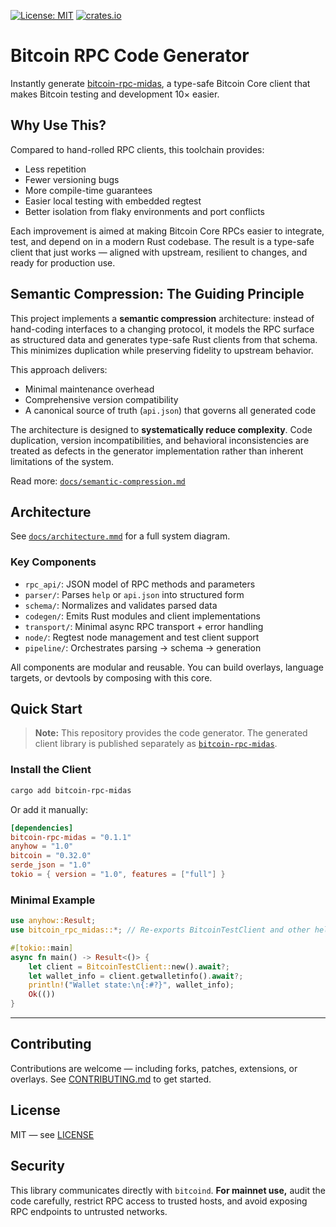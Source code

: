 [![License: MIT](https://img.shields.io/badge/license-MIT-blue)](LICENSE)
[![crates.io](https://img.shields.io/crates/v/bitcoin-rpc-midas)](https://crates.io/crates/bitcoin-rpc-midas)

# Bitcoin RPC Code Generator

Instantly generate [bitcoin-rpc-midas](https://github.com/nervana21/bitcoin-rpc-midas), a type-safe Bitcoin Core client that makes Bitcoin testing and development 10× easier.

## Why Use This?

Compared to hand-rolled RPC clients, this toolchain provides:

- Less repetition
- Fewer versioning bugs
- More compile-time guarantees
- Easier local testing with embedded regtest
- Better isolation from flaky environments and port conflicts

Each improvement is aimed at making Bitcoin Core RPCs easier to integrate, test, and depend on in a modern Rust codebase. The result is a type-safe client that just works — aligned with upstream, resilient to changes, and ready for production use.

## Semantic Compression: The Guiding Principle

This project implements a **semantic compression** architecture: instead of hand-coding interfaces to a changing protocol, it models the RPC surface as structured data and generates type-safe Rust clients from that schema. This minimizes duplication while preserving fidelity to upstream behavior.

This approach delivers:

- Minimal maintenance overhead
- Comprehensive version compatibility
- A canonical source of truth (`api.json`) that governs all generated code

The architecture is designed to **systematically reduce complexity**. Code duplication, version incompatibilities, and behavioral inconsistencies are treated as defects in the generator implementation rather than inherent limitations of the system.

Read more: [`docs/semantic-compression.md`](docs/semantic-compression.md)

## Architecture

See [`docs/architecture.mmd`](docs/architecture.mmd) for a full system diagram.

### Key Components

- `rpc_api/`: JSON model of RPC methods and parameters
- `parser/`: Parses `help` or `api.json` into structured form
- `schema/`: Normalizes and validates parsed data
- `codegen/`: Emits Rust modules and client implementations
- `transport/`: Minimal async RPC transport + error handling
- `node/`: Regtest node management and test client support
- `pipeline/`: Orchestrates parsing → schema → generation

All components are modular and reusable. You can build overlays, language targets, or devtools by composing with this core.

## Quick Start

> **Note:** This repository provides the code generator. The generated client library is published separately as [`bitcoin-rpc-midas`](https://crates.io/crates/bitcoin-rpc-midas).

### Install the Client

```bash
cargo add bitcoin-rpc-midas
```

Or add it manually:

```toml
[dependencies]
bitcoin-rpc-midas = "0.1.1"
anyhow = "1.0"
bitcoin = "0.32.0"
serde_json = "1.0"
tokio = { version = "1.0", features = ["full"] }
```

### Minimal Example

```rust
use anyhow::Result;
use bitcoin_rpc_midas::*; // Re-exports BitcoinTestClient and other helpers

#[tokio::main]
async fn main() -> Result<()> {
    let client = BitcoinTestClient::new().await?;
    let wallet_info = client.getwalletinfo().await?;
    println!("Wallet state:\n{:#?}", wallet_info);
    Ok(())
}
```

---

## Contributing

Contributions are welcome — including forks, patches, extensions, or overlays.
See [CONTRIBUTING.md](CONTRIBUTING.md) to get started.

## License

MIT — see [LICENSE](LICENSE)

## Security

This library communicates directly with `bitcoind`.
**For mainnet use,** audit the code carefully, restrict RPC access to trusted hosts, and avoid exposing RPC endpoints to untrusted networks.
